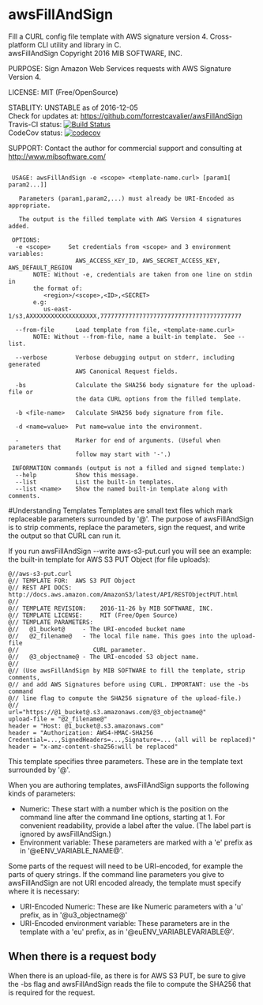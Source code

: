 # awsFillAndSign
Fill a CURL config file template with AWS  signature version 4. Cross-platform CLI utility and library in C.
<br>awsFillAndSign Copyright 2016 MIB SOFTWARE, INC.

 PURPOSE:   Sign Amazon Web Services requests with AWS Signature Version 4.

 LICENSE:   MIT (Free/OpenSource)

 STABLITY:  UNSTABLE as of 2016-12-05
            <br>Check for updates at: https://github.com/forrestcavalier/awsFillAndSign
            <br>Travis-CI status: [![Build Status](https://travis-ci.org/forrestcavalier/awsFillAndSign.svg?branch=master)](https://travis-ci.org/forrestcavalier/awsFillAndSign)
            <br>CodeCov status: [![codecov](https://codecov.io/gh/forrestcavalier/awsFillAndSign/branch/master/graph/badge.svg)](https://codecov.io/gh/forrestcavalier/awsFillAndSign)

 SUPPORT:   Contact the author for commercial support and consulting at
            http://www.mibsoftware.com/

```

 USAGE: awsFillAndSign -e <scope> <template-name.curl> [param1[ param2...]]

   Parameters (param1,param2,...) must already be URI-Encoded as appropriate.

   The output is the filled template with AWS Version 4 signatures added.

 OPTIONS:
  -e <scope>     Set credentials from <scope> and 3 environment variables:
                   AWS_ACCESS_KEY_ID, AWS_SECRET_ACCESS_KEY, AWS_DEFAULT_REGION
       NOTE: Without -e, credentials are taken from one line on stdin in
       the format of:
          <region>/<scope>,<ID>,<SECRET>
       e.g:
          us-east-1/s3,AXXXXXXXXXXXXXXXXXXX,7777777777777777777777777777777777777777

  --from-file      Load template from file, <template-name.curl>
       NOTE: Without --from-file, name a built-in template.  See --list.

  --verbose        Verbose debugging output on stderr, including generated
                   AWS Canonical Request fields.

  -bs              Calculate the SHA256 body signature for the upload-file or
                   the data CURL options from the filled template.

  -b <file-name>   Calculate SHA256 body signature from file.

  -d <name=value>  Put name=value into the environment.

  -                Marker for end of arguments. (Useful when parameters that
                   follow may start with '-'.)

 INFORMATION commands (output is not a filled and signed template:)
  --help           Show this message.
  --list           List the built-in templates.
  --list <name>    Show the named built-in template along with comments.
```
#Understanding Templates
Templates are small text files which mark replaceable parameters surrounded by '@'.  The purpose of awsFillAndSign is to strip comments, replace the parameters, sign the request, and write the output so that CURL can run it.

If you run awsFillAndSign --write aws-s3-put.curl you will see an example: the built-in template for AWS S3 PUT Object (for file uploads):

```
@//aws-s3-put.curl
@// TEMPLATE FOR:  AWS S3 PUT Object
@// REST API DOCS: http://docs.aws.amazon.com/AmazonS3/latest/API/RESTObjectPUT.html
@//
@// TEMPLATE REVISION:    2016-11-26 by MIB SOFTWARE, INC.
@// TEMPLATE LICENSE:     MIT (Free/Open Source)
@// TEMPLATE PARAMETERS:
@//   @1_bucket@     - The URI-encoded bucket name
@//   @2_filename@   - The local file name. This goes into the upload-file
@//   	                CURL parameter.
@//   @3_objectname@ - The URI-encoded S3 object name.
@//
@// (Use awsFillAndSign by MIB SOFTWARE to fill the template, strip comments,
@// and add AWS Signatures before using CURL. IMPORTANT: use the -bs command
@// line flag to compute the SHA256 signature of the upload-file.)
@//
url="https://@1_bucket@.s3.amazonaws.com/@3_objectname@"
upload-file = "@2_filename@"
header = "Host: @1_bucket@.s3.amazonaws.com"
header = "Authorization: AWS4-HMAC-SHA256 Credential=...,SignedHeaders=...,Signature=... (all will be replaced)"
header = "x-amz-content-sha256:will be replaced"
```

This template specifies three parameters. These are in the template text surrounded by '@'.

When you are authoring templates, awsFillAndSign supports the following kinds of parameters:
* Numeric: These start with a number which is the position on the command line after the command line options, starting at 1. For convenient readability, provide a label after the value. (The label part is ignored by awsFillAndSign.)
* Environment variable: These parameters are marked with a 'e' prefix as in '@eENV_VARIABLE_NAME@'.

Some parts of the request will need to be URI-encoded, for example the parts of query strings. If the command line parameters you give to awsFillAndSign are not URI encoded already, the template must specify where it is necessary:
* URI-Encoded Numeric: These are like Numeric parameters with a 'u' prefix, as in '@u3_objectname@'
* URI-Encoded environment variable: These parameters are in the template with a 'eu' prefix, as in '@euENV_VARIABLEVARIABLE@'.

## When there is a request body
When there is an upload-file, as there is for AWS S3 PUT, be sure to give the -bs flag and awsFillAndSign reads the file to compute the SHA256 that is required for the request.
